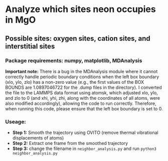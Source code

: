 # Analyze which sites neon occupies in MgO

## Possible sites: oxygen sites, cation sites, and interstitial sites
### Package requirements: numpy, matplotlib, MDAnalysis

**Important note:** There is a bug in the MDAnalysis module where it cannot correctly handle periodic boundary conditions when the left box boundary (xlo, ylo, zlo) has a non-zero value (e.g., the first values of the BOX BOUNDS are 1.0897046722 for the .dump files in the directory). I converted the file to the LAMMPS data format using atomsk, which adjusted xlo, ylo, and zlo to 0 (and xhi, yhi, zhi, along with the coordinates of all atoms, were also modified accordingly), allowing the code to run correctly. Therefore, when running this code, please ensure that the left box boundary is set to 0.

### Useage:
* **Step 1:** Smooth the trajectory using OVITO (remove thermal vibrational displacements of atoms)
* **Step 2:** Extract one frame from the smoothed trajectory
* **Step 3:** change the filename in `neighbor_analysis.py` and run `python3 neighbor_analysis.py`
